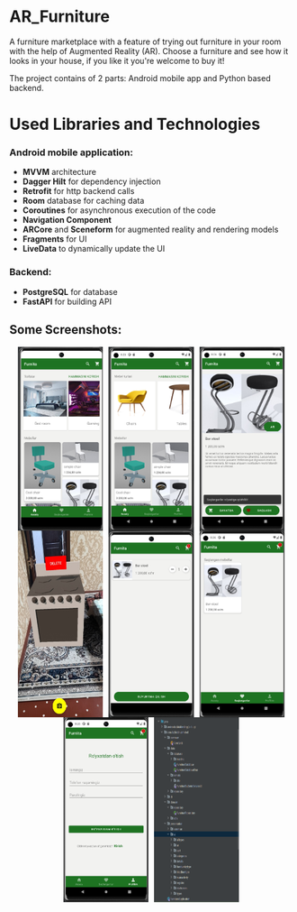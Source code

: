 # AR_Furniture

A furniture marketplace with a feature of trying out furniture in your room with the help of Augmented Reality (AR). Choose a furniture and see how it looks in your house, if you like it you're welcome to buy it!

The project contains of 2 parts: Android mobile app and Python based backend.

# Used Libraries and Technologies
### Android mobile application:
* **MVVM** architecture
* **Dagger Hilt** for dependency injection
* **Retrofit** for http backend calls
* **Room** database for caching data
* **Coroutines** for asynchronous execution of the code
* **Navigation Component**
* **ARCore** and **Sceneform** for augmented reality and rendering models
* **Fragments** for UI
* **LiveData** to dynamically update the UI

### Backend:
* **PostgreSQL** for database
* **FastAPI** for building API

## Some Screenshots:

<div style="display: flex; justify-content: center;">
    <img src="Images/1.png" alt="1" style="width: 30%; margin: 0 1%;" />
    <img src="Images/2.png" alt="2" style="width: 30%; margin: 0 1%;" />
    <img src="Images/3.png" alt="3" style="width: 30%; margin: 0 1%;" />
</div>
<div style="display: flex; justify-content: center;">
    <img src="Images/4.jpg" alt="4" style="width: 30%; margin: 0 1%;" />
    <img src="Images/5.png" alt="5" style="width: 30%; margin: 0 1%;" />
    <img src="Images/6.png" alt="6" style="width: 30%; margin: 0 1%;" />
</div>
<div style="display: flex; justify-content: center;">
    <img src="Images/7.png" alt="7" style="width: 30%; margin: 0 1%;" />
    <img src="Images/architecture.png" alt="Code Architecture" style="width: 30%; margin: 0 1%;" />
</div>
